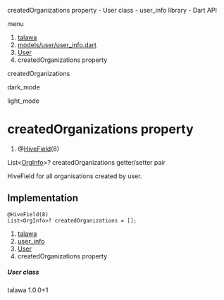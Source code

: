 




createdOrganizations property - User class - user\_info library - Dart API







menu

1. [talawa](../../index.html)
2. [models/user/user\_info.dart](../../models_user_user_info/models_user_user_info-library.html)
3. [User](../../models_user_user_info/User-class.html)
4. createdOrganizations property

createdOrganizations


dark\_mode

light\_mode




# createdOrganizations property


1. @[HiveField](https://pub.dev/documentation/hive/2.2.3/hive/HiveField-class.html)(8)

List<[OrgInfo](../../models_organization_org_info/OrgInfo-class.html)>?
createdOrganizations
getter/setter pair

HiveField for all organisations created by user.


## Implementation

```
@HiveField(8)
List<OrgInfo>? createdOrganizations = [];
```

 


1. [talawa](../../index.html)
2. [user\_info](../../models_user_user_info/models_user_user_info-library.html)
3. [User](../../models_user_user_info/User-class.html)
4. createdOrganizations property

##### User class





talawa
1.0.0+1







